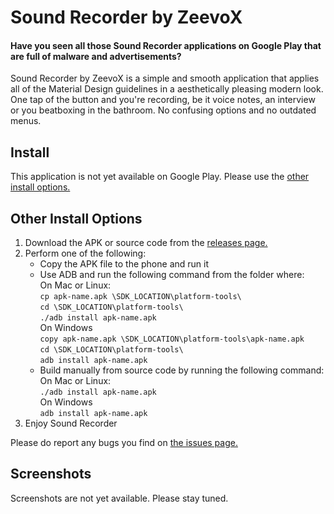 # Sound Recorder by ZeevoX

#### Have you seen all those Sound Recorder applications on Google Play that are full of malware and advertisements?

Sound Recorder by ZeevoX is a simple and smooth application that applies all of the Material Design guidelines in a aesthetically pleasing modern look. One tap of the button and you're recording, be it voice notes, an interview or you beatboxing in the bathroom. No confusing options and no outdated menus.

## Install

This application is not yet available on Google Play. Please use the [other install options.](#otherinstalloptions)

<!--##### Stable releases:

[![Google Play](https://play.google.com/intl/en_gb/badges/images/badge_new.png)](https://play.google.com/store/apps/details?id=com.zeevox.recorder)

###### Beta releases:

[![Google Play](https://play.google.com/intl/en_gb/badges/images/badge_new.png)](https://play.google.com/store/apps/details?id=com.zeevox.recorder)-->

## <a name="otherinstalloptions"></a>Other Install Options

1. Download the APK or source code from the [releases page.](https://github.com/ZeevoX/sound-recorder/releases)
2. Perform one of the following:
   - Copy the APK file to the phone and run it
   - Use ADB and run the following command from the folder where:<br>
      On Mac or Linux:<br>
      `cp apk-name.apk \SDK_LOCATION\platform-tools\`<br>
      `cd \SDK_LOCATION\platform-tools\`<br>
      `./adb install apk-name.apk`<br>
      On Windows<br>
         `copy apk-name.apk \SDK_LOCATION\platform-tools\apk-name.apk`<br>
         `cd \SDK_LOCATION\platform-tools\`<br>
         `adb install apk-name.apk`<br>
   - Build manually from source code by running the following command:<br>
      On Mac or Linux:<br>
      `./adb install apk-name.apk`<br>
      On Windows<br>
      `adb install apk-name.apk`<br>
3. Enjoy Sound Recorder

Please do report any bugs you find on [the issues page.](https://github.com/ZeevoX/sound-recorder/issues)

## Screenshots

Screenshots are not yet available. Please stay tuned.
